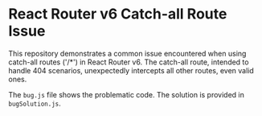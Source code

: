 # React Router v6 Catch-all Route Issue

This repository demonstrates a common issue encountered when using catch-all routes ('/*') in React Router v6.  The catch-all route, intended to handle 404 scenarios, unexpectedly intercepts all other routes, even valid ones. 

The `bug.js` file shows the problematic code.  The solution is provided in `bugSolution.js`.